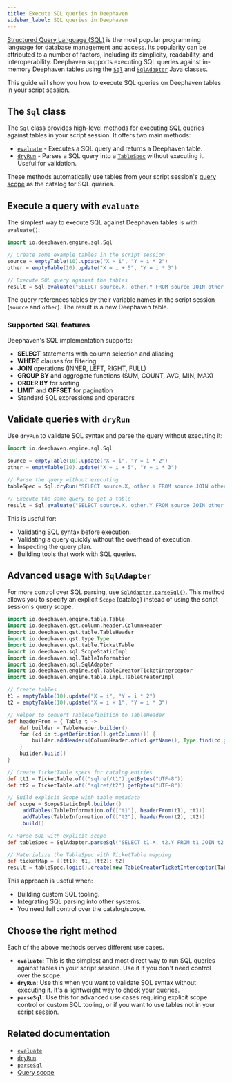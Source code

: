 ```yaml
---
title: Execute SQL queries in Deephaven
sidebar_label: SQL queries in Deephaven
---
```


[Structured Query Language (SQL)](https://en.wikipedia.org/wiki/SQL) is the most popular programming language for database management and access. Its popularity can be attributed to a number of factors, including its simplicity, readability, and interoperability. Deephaven supports executing SQL queries against in-memory Deephaven tables using the [`Sql`](https://docs.deephaven.io/core/javadoc/io/deephaven/engine/sql/Sql.html) and [`SqlAdapter`](https://docs.deephaven.io/core/javadoc/io/deephaven/sql/SqlAdapter.html) Java classes.

This guide will show you how to execute SQL queries on Deephaven tables in your script session.

## The `Sql` class

The [`Sql`](https://docs.deephaven.io/core/javadoc/io/deephaven/engine/sql/Sql.html) class provides high-level methods for executing SQL queries against tables in your script session. It offers two main methods:

- [`evaluate`](../../reference/data-import-export/SQL/evaluate.md) - Executes a SQL query and returns a Deephaven table.
- [`dryRun`](../../reference/data-import-export/SQL/dryRun.md) - Parses a SQL query into a [`TableSpec`](https://docs.deephaven.io/core/javadoc/io/deephaven/qst/table/TableSpec.html) without executing it. Useful for validation.

These methods automatically use tables from your script session's [query scope](../queryscope.md) as the catalog for SQL queries.

## Execute a query with `evaluate`

The simplest way to execute SQL against Deephaven tables is with `evaluate()`:

```groovy order=source,other,result
import io.deephaven.engine.sql.Sql

// Create some example tables in the script session
source = emptyTable(10).update("X = i", "Y = i * 2")
other = emptyTable(10).update("X = i + 5", "Y = i * 3")

// Execute SQL query against the tables
result = Sql.evaluate("SELECT source.X, other.Y FROM source JOIN other ON source.X = other.X")
```

The query references tables by their variable names in the script session (`source` and `other`). The result is a new Deephaven table.

### Supported SQL features

Deephaven's SQL implementation supports:

- **SELECT** statements with column selection and aliasing
- **WHERE** clauses for filtering
- **JOIN** operations (INNER, LEFT, RIGHT, FULL)
- **GROUP BY** and aggregate functions (SUM, COUNT, AVG, MIN, MAX)
- **ORDER BY** for sorting
- **LIMIT** and **OFFSET** for pagination
- Standard SQL expressions and operators

## Validate queries with `dryRun`

Use `dryRun` to validate SQL syntax and parse the query without executing it:

```groovy order=source,other,result
import io.deephaven.engine.sql.Sql

source = emptyTable(10).update("X = i", "Y = i * 2")
other = emptyTable(10).update("X = i + 5", "Y = i * 3")

// Parse the query without executing
tableSpec = Sql.dryRun("SELECT source.X, other.Y FROM source JOIN other ON source.X = other.X")

// Execute the same query to get a table
result = Sql.evaluate("SELECT source.X, other.Y FROM source JOIN other ON source.X = other.X")
```

This is useful for:

- Validating SQL syntax before execution.
- Validating a query quickly without the overhead of execution.
- Inspecting the query plan.
- Building tools that work with SQL queries.

## Advanced usage with `SqlAdapter`

For more control over SQL parsing, use [`SqlAdapter.parseSql()`](../../reference/data-import-export/SQL/parseSql.md). This method allows you to specify an explicit `Scope` (catalog) instead of using the script session's query scope.

```groovy order=t1,t2,result
import io.deephaven.engine.table.Table
import io.deephaven.qst.column.header.ColumnHeader
import io.deephaven.qst.table.TableHeader
import io.deephaven.qst.type.Type
import io.deephaven.qst.table.TicketTable
import io.deephaven.sql.ScopeStaticImpl
import io.deephaven.sql.TableInformation
import io.deephaven.sql.SqlAdapter
import io.deephaven.engine.sql.TableCreatorTicketInterceptor
import io.deephaven.engine.table.impl.TableCreatorImpl

// Create tables
t1 = emptyTable(10).update("X = i", "Y = i * 2")
t2 = emptyTable(10).update("X = i + 1", "Y = i * 3")

// Helper to convert TableDefinition to TableHeader
def headerFrom = { Table t ->
    def builder = TableHeader.builder()
    for (cd in t.getDefinition().getColumns()) {
        builder.addHeaders(ColumnHeader.of(cd.getName(), Type.find(cd.getDataType(), cd.getComponentType())))
    }
    builder.build()
}

// Create TicketTable specs for catalog entries
def tt1 = TicketTable.of(("sqlref/t1").getBytes("UTF-8"))
def tt2 = TicketTable.of(("sqlref/t2").getBytes("UTF-8"))

// Build explicit Scope with table metadata
def scope = ScopeStaticImpl.builder()
    .addTables(TableInformation.of(["t1"], headerFrom(t1), tt1))
    .addTables(TableInformation.of(["t2"], headerFrom(t2), tt2))
    .build()

// Parse SQL with explicit scope
def tableSpec = SqlAdapter.parseSql("SELECT t1.X, t2.Y FROM t1 JOIN t2 ON t1.X = t2.X", scope)

// Materialize the TableSpec with TicketTable mapping
def ticketMap = [(tt1): t1, (tt2): t2]
result = tableSpec.logic().create(new TableCreatorTicketInterceptor(TableCreatorImpl.INSTANCE, ticketMap))
```

This approach is useful when:

- Building custom SQL tooling.
- Integrating SQL parsing into other systems.
- You need full control over the catalog/scope.

## Choose the right method

Each of the above methods serves different use cases.

- **`evaluate`:** This is the simplest and most direct way to run SQL queries against tables in your script session. Use it if you don't need control over the scope.
- **`dryRun`:** Use this when you want to validate SQL syntax without executing it. It's a lightweight way to check your queries.
- **`parseSql`:** Use this for advanced use cases requiring explicit scope control or custom SQL tooling, or if you want to use tables not in your script session.

## Related documentation

- [`evaluate`](../../reference/data-import-export/SQL/evaluate.md)
- [`dryRun`](../../reference/data-import-export/SQL/dryRun.md)
- [`parseSql`](../../reference/data-import-export/SQL/parseSql.md)
- [Query scope](../queryscope.md)
